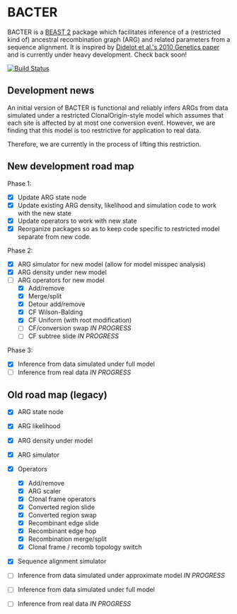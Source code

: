 BACTER
======

BACTER is a [BEAST 2](http://beast2.org) package which facilitates
inference of a (restricted kind of) ancestral recombination graph
(ARG) and related parameters from a sequence alignment.  It is
inspired by
[Didelot et al.'s 2010 Genetics paper](http://www.genetics.org/content/186/4/1435)
and is currently under heavy development.  Check back soon!

[![Build Status](https://travis-ci.org/CompEvol/BACTER.svg?branch=master)](https://travis-ci.org/CompEvol/BACTER)

Development news
----------------

An initial version of BACTER is functional and reliably infers ARGs from
data simulated under a restricted ClonalOrigin-style model which assumes
that each site is affected by at most one conversion event.  However, we
are finding that this model is too restrictive for application to real data.

Therefore, we are currently in the process of lifting this restriction.


New development road map
------------------------

Phase 1:
- [x] Update ARG state node
- [x] Update existing ARG density, likelihood and simulation code to
       work with the new state
- [x] Update operators to work with new state
- [x] Reorganize packages so as to keep code specific to restricted model separate from new code.

Phase 2:
- [x] ARG simulator for new model (allow for model misspec analysis)
- [x] ARG density under new model
- [ ] ARG operators for new model
    - [x] Add/remove
    - [x] Merge/split
    - [x] Detour add/remove
    - [x] CF Wilson-Balding
    - [x] CF Uniform (with root modification)
    - [ ] CF/conversion swap *IN PROGRESS*
    - [ ] CF subtree slide *IN PROGRESS*

Phase 3:
- [x] Inference from data simulated under full model
- [ ] Inference from real data *IN PROGRESS*

Old road map (legacy)
---------------------

- [x] ARG state node
- [x] ARG likelihood
- [x] ARG density under model
- [x] ARG simulator

- [x] Operators

  - [x] Add/remove
  - [x] ARG scaler
  - [x] Clonal frame operators
  - [x] Converted region slide
  - [x] Converted region swap
  - [x] Recombinant edge slide
  - [x] Recombinant edge hop
  - [x] Recombination merge/split
  - [x] Clonal frame / recomb topology switch

- [x] Sequence alignment simulator
- [ ] Inference from data simulated under approximate model *IN PROGRESS*
- [ ] Inference from data simulated under full model
- [ ] Inference from real data *IN PROGRESS*
